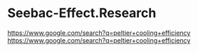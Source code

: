# Seebac-Effect.Research
https://www.google.com/search?q=peltier+cooling+efficiency https://www.google.com/search?q=peltier+cooling+efficiency
